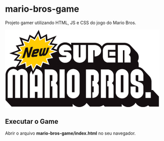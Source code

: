 # mario-bros-game
Projeto gamer utilizando HTML, JS e CSS do jogo do Mario Bros.

![mario-bros.png](mario-bros.png)


## **Executar o Game**

Abrir o arquivo **mario-bros-game/index.html** no seu navegador.